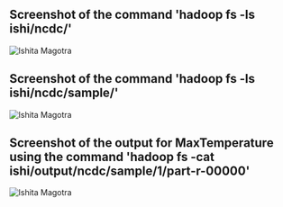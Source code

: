 ## Screenshot of the command 'hadoop fs -ls ishi/ncdc/'
![Ishita Magotra](https://github.com/illinoistech-itm/imagotra/blob/master/ITMD521/Week-03/Screenshot1.JPG)



## Screenshot of the command 'hadoop fs -ls ishi/ncdc/sample/'
![Ishita Magotra](https://github.com/illinoistech-itm/imagotra/blob/master/ITMD521/Week-03/Screenshot%202.JPG)



## Screenshot of the output for MaxTemperature using the command 'hadoop fs -cat ishi/output/ncdc/sample/1/part-r-00000'
![Ishita Magotra](https://github.com/illinoistech-itm/imagotra/blob/master/ITMD521/Week-03/Screenshot%203.JPG)